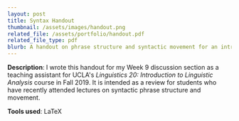 ```yaml
---
layout: post
title: Syntax Handout
thumbnail: /assets/images/handout.png
related_file: /assets/portfolio/handout.pdf
related_file_type: pdf
blurb: A handout on phrase structure and syntactic movement for an introductory linguistics class.
---
```


**Description**: I wrote this handout for my Week 9 discussion section as a teaching assistant for UCLA's *Linguistics 20: Introduction to Linguistic Analysis* course in Fall 2019. It is intended as a review for students who have recently attended lectures on syntactic phrase structure and movement.

**Tools used**: LaTeX
